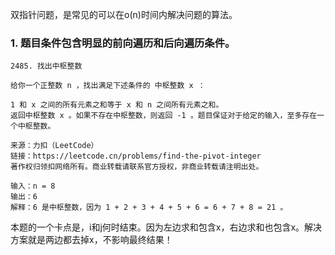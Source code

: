 双指针问题，是常见的可以在o(n)时间内解决问题的算法。

### 1. 题目条件包含明显的前向遍历和后向遍历条件。
```
2485. 找出中枢整数

给你一个正整数 n ，找出满足下述条件的 中枢整数 x ：

1 和 x 之间的所有元素之和等于 x 和 n 之间所有元素之和。
返回中枢整数 x 。如果不存在中枢整数，则返回 -1 。题目保证对于给定的输入，至多存在一个中枢整数。

来源：力扣（LeetCode）
链接：https://leetcode.cn/problems/find-the-pivot-integer
著作权归领扣网络所有。商业转载请联系官方授权，非商业转载请注明出处。

输入：n = 8
输出：6
解释：6 是中枢整数，因为 1 + 2 + 3 + 4 + 5 + 6 = 6 + 7 + 8 = 21 。
```

本题的一个卡点是，i和j何时结束。因为左边求和包含x，右边求和也包含x。解决方案就是两边都去掉x，不影响最终结果！